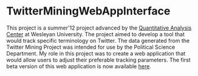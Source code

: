 # TwitterMiningWebAppInterface
This project is a summer'12 project advanced by the [Quantitative Analysis Center](http://qac.blogs.wesleyan.edu/) at Wesleyan University.
    The project aimed to develop a tool that would track specific terminology on Twitter. The data generated from
the Twitter Mining Project was intended for use by the Political Science Department. My role in this project was 
to create a web application that would allow users to adjust their preferable tracking parameters. The first 
beta version of this web application is now available [here](http://qacprojects.wesleyan.edu/interface/).


